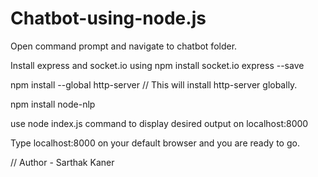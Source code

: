 # Chatbot-using-node.js

Open command prompt and navigate to chatbot folder.

Install express and socket.io using npm install socket.io express --save

npm install --global http-server // This will install http-server globally.

npm install node-nlp

use node index.js command to display desired output on localhost:8000

Type localhost:8000 on your default browser and you are ready to go.

// Author - Sarthak Kaner
